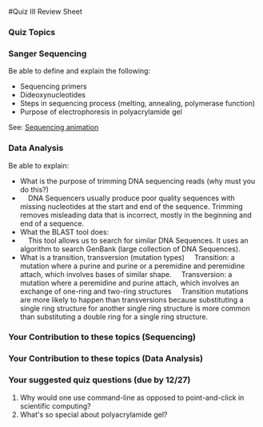 #Quiz III Review Sheet

### Quiz Topics

### Sanger Sequencing
Be able to define and explain the following:

* Sequencing primers
* Dideoxynucleotides
* Steps in sequencing process (melting, annealing, polymerase function)
* Purpose of electrophoresis in polyacrylamide gel

See: [Sequencing animation](https://www.dnalc.org/resources/animations/cycseq.html)

### Data Analysis

Be able to explain:

* What is the purpose of trimming DNA sequencing reads (why must you do this?)
* &nbsp;&nbsp;&nbsp; DNA Sequencers usually produce poor quality sequences with missing nucleotides at the start and end of the sequence. Trimming removes misleading data that is incorrect, mostly in the beginning and end of a sequence.
* What the BLAST tool does:
* &nbsp;&nbsp;&nbsp; This tool allows us to search for similar DNA Sequences. It uses an algorithm to search GenBank (large collection of DNA Sequences).
* What is a transition, transversion (mutation types)
 &nbsp;&nbsp;&nbsp; Transition: a mutation where a purine and purine or a peremidine and peremidine attach, which involves bases of similar shape. 
 &nbsp;&nbsp;&nbsp; Transversion: a mutation where a peremidine and purine attach, which involves an exchange of one-ring and two-ring structures
 &nbsp;&nbsp;&nbsp; Transition mutations are more likely to happen than transversions because substituting a single ring structure for another single ring structure is more common than substituting a double ring for a single ring structure. 

### Your Contribution to these topics (Sequencing)


### Your Contribution to these topics (Data Analysis)


### Your suggested quiz questions (due by 12/27)

1. Why would one use command-line as opposed to point-and-click in scientific computing?
2. What's so special about polyacrylamide gel?
